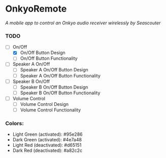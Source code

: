 # OnkyoRemote

*A mobile app to control an Onkyo audio receiver wirelessly by Seascouter*


### TODO

- [ ] On/Off
    - [x] On/Off Button Design
    - [ ] On/Off Button Functionality
- [ ] Speaker A On/Off
    - [ ] Speaker A On/Off Button Design  
    - [ ] Speaker A On/Off Button Functionality
- [ ] Speaker B On/Off
    - [ ] Speaker B On/Off Button Design
    - [ ] Speaker B On/Off Button Functionality
- [ ] Volume Control
    - [ ] Volume Control Design
    - [ ] Volume Control Functionality

### Colors:
- Light Green (activated):      #95e286
- Dark Green (activated):       #4e7a48
- Light Red (deactivated):      #d65151
- Dark Red (deactivated):       #a82c2c
